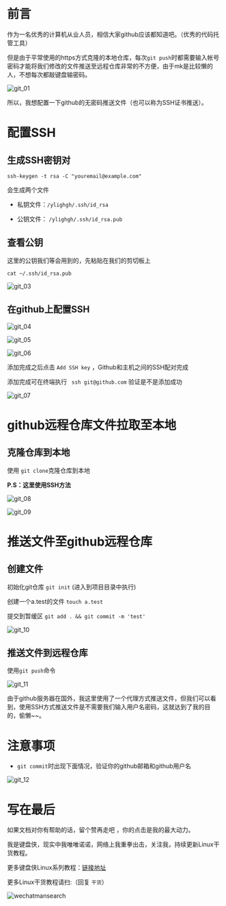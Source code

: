 # 前言

作为一名优秀的计算机从业人员，相信大家github应该都知道吧。（优秀的代码托管工具）

但是由于平常使用的https方式克隆的本地仓库，每次`git push`时都需要输入帐号密码才能将我们修改的文件推送至远程仓库非常的不方便，由于mk是比较懒的人，不想每次都敲键盘输密码。

![git_01](https://ylighgh.gitee.io/blogparkcdn/images/git_01.png)

所以，我想配置一下github的无密码推送文件（也可以称为SSH证书推送）。

# 配置SSH

## 生成SSH密钥对

```
ssh-keygen -t rsa -C "youremail@example.com"
```
会生成两个文件

* 私钥文件：`/ylighgh/.ssh/id_rsa`

* 公钥文件： `/ylighgh/.ssh/id_rsa.pub`

## 查看公钥

这里的公钥我们等会用到的，先粘贴在我们的剪切板上

```
cat ~/.ssh/id_rsa.pub
```
![git_03](https://ylighgh.gitee.io/blogparkcdn/images/git_03.png)

## 在github上配置SSH

![git_04](https://ylighgh.gitee.io/blogparkcdn/images/git_04.png)

![git_05](https://ylighgh.gitee.io/blogparkcdn/images/git_05.png)

![git_06](https://ylighgh.gitee.io/blogparkcdn/images/git_06.png)

添加完成之后点击 `Add SSH key` ，Github和主机之间的SSH配对完成

添加完成可在终端执行 ` ssh git@github.com` 验证是不是添加成功

![git_07](https://ylighgh.gitee.io/blogparkcdn/images/git_07.png)


#  github远程仓库文件拉取至本地

## 克隆仓库到本地

使用 `git clone`克隆仓库到本地

**P.S：这里使用SSH方法**

![git_08](https://ylighgh.gitee.io/blogparkcdn/images/git_08.png)

![git_09](https://ylighgh.gitee.io/blogparkcdn/images/git_09.png)

# 推送文件至github远程仓库

## 创建文件

初始化git仓库 `git init` (进入到项目目录中执行)

创建一个a.test的文件 `touch a.test`

提交到暂缓区 `git add . && git commit -m 'test'`

![git_10](https://ylighgh.gitee.io/blogparkcdn/images/git_10.png)

## 推送文件到远程仓库

使用`git push`命令

![git_11](https://ylighgh.gitee.io/blogparkcdn/images/git_11.png)

由于github服务器在国外，我这里使用了一个代理方式推送文件，但我们可以看到，使用SSH方式推送文件是不需要我们输入用户名密码，这就达到了我的目的，偷懒~~。

# 注意事项

* `git commit`时出现下面情况，验证你的github邮箱和github用户名

![git_12](https://ylighgh.gitee.io/blogparkcdn/images/git_12.png)

# 写在最后

如果文档对你有帮助的话，留个赞再走吧 ，你的点击是我的最大动力。

我是键盘侠，现实中我唯唯诺诺，网络上我重拳出击，关注我，持续更新Linux干货教程。

更多键盘侠Linux系列教程：[链接地址](https://www.cnblogs.com/MrKeyboard/category/1786086.html)

更多Linux干货教程请扫:（回复 `干货`）

![wechatmansearch](https://ylighgh.gitee.io/blogparkcdn/images/wechatmansearch.jpg)


